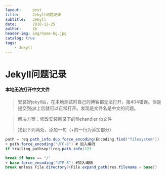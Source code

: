 ```yaml
---
layout:     post
title:      Jekyll问题记录
subtitle:   Jekyll
date:       2018-12-25
author:     Ze
header-img: img/home-bg.jpg
catalog: true
tags:
    - Jekyll
---
```

# Jekyll问题记录

#### 本地无法打开中文文件

> 安装好jekyll后，在本地测试时自己的博客都无法打开，报404错误。但是提交到git上后就可以正常打开。发现是文件名是中文的问题。

> 解决方案：修改安装目录下的filehandler.rb文件
>
> 找到下列两处，添加一句（+的一行为添加部分）

```c#
path = req.path_info.dup.force_encoding(Encoding.find("filesystem"))
+ path.force_encoding("UTF-8") # 加入编码
if trailing_pathsep?(req.path_info)123
```

```c#
break if base == "/"
+ base.force_encoding("UTF-8") #加入编码
break unless File.directory?(File.expand_path(res.filename + base))
```



